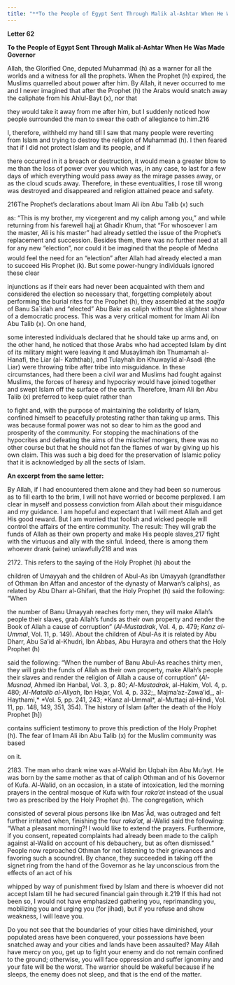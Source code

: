 ```yaml
---
title: "**To the People of Egypt Sent Through Malik al-Ashtar When He Was Made Governor**" 
---
```

**Letter 62**

**To the People of Egypt Sent Through Malik al\-Ashtar When He Was Made Governor**

Allah, the Glorified One, deputed Muhammad \(h\) as a warner for all the worlds and a witness for all the prophets\. When the Prophet \(h\) expired, the Muslims quarrelled about power after him\. By Allah, it never occurred to me and I never imagined that after the Prophet \(h\) the Arabs would snatch away the caliphate from his Ahlul\-Bayt \(x\), nor that

<a id="page838"></a>they would take it away from me after him, but I suddenly noticed how people surrounded the man to swear the oath of allegiance to him\.216

I, therefore, withheld my hand till I saw that many people were reverting from Islam and trying to destroy the religion of Muhammad \(h\)\. I then feared that if I did not protect Islam and its people, and if

there occurred in it a breach or destruction, it would mean a greater blow to me than the loss of power over you which was, in any case, to last for a few days of which everything would pass away as the mirage passes away, or as the cloud scuds away\. Therefore, in these eventualities, I rose till wrong was destroyed and disappeared and religion attained peace and safety\.

216The Prophet’s declarations about Imam Ali ibn Abu Talib \(x\) such

as: “This is my brother, my vicegerent and my caliph among you,” and while returning from his farewell hajj at Ghadir Khum, that “For whosoever I am the master, Ali is his master” had already settled the issue of the Prophet’s replacement and succession\. Besides them, there was no further need at all for any new “election”, nor could it be imagined that the people of Medna would feel the need for an “election” after Allah had already elected a man to succeed His Prophet \(k\)\. But some power\-hungry individuals ignored these clear

injunctions as if their ears had never been acquainted with them and considered the election so necessary that, forgetting completely about performing the burial rites for the Prophet \(h\), they assembled at the _saqifa_ of Banu Sa\`idah and “elected” Abu Bakr as caliph without the slightest show of a democratic process\. This was a very critical moment for Imam Ali ibn Abu Talib \(x\)\. On one hand,

some interested individuals declared that he should take up arms and, on the other hand, he noticed that those Arabs who had accepted Islam by dint of its military might were leaving it and Musaylimah ibn Thumamah al\-Hanafi, the Liar \(al\- Kaththab\), and Tulayhah ibn Khuwaylid al\-Asadi \(the Liar\) were throwing tribe after tribe into misguidance\. In these circumstances, had there been a civil war and Muslims had fought against Muslims, the forces of heresy and hypocrisy would have joined together and swept Islam off the surface of the earth\. Therefore, Imam Ali ibn Abu Talib \(x\) preferred to keep quiet rather than

to fight and, with the purpose of maintaining the solidarity of Islam, confined himself to peacefully protesting rather than taking up arms\. This was because formal power was not so dear to him as the good and prosperity of the community\. For stopping the machinations of the hypocrites and defeating the aims of the mischief mongers, there was no other course but that he should not fan the flames of war by giving up his own claim\. This was such a big deed for the preservation of Islamic policy that it is acknowledged by all the sects of Islam\.

<a id="page839"></a>**An excerpt from the same letter:**

By Allah, if I had encountered them alone and they had been so numerous as to fill earth to the brim, I will not have worried or become perplexed\. I am clear in myself and possess conviction from Allah about their misguidance and my guidance\. I am hopeful and expectant that I will meet Allah and get His good reward\. But I am worried that foolish and wicked people will control the affairs of the entire community\. The result: They will grab the funds of Allah as their own property and make His people slaves,217 fight with the virtuous and ally with the sinful\. Indeed, there is among them whoever drank \(wine\) unlawfully218 and was

2172\. This refers to the saying of the Holy Prophet \(h\) about the

children of Umayyah and the children of Abul\-As ibn Umayyah \(grandfather of Othman ibn Affan and ancestor of the dynasty of Marwan’s caliphs\), as related by Abu Dharr al\-Ghifari, that the Holy Prophet \(h\) said the following: “When

the number of Banu Umayyah reaches forty men, they will make Allah’s people their slaves, grab Allah’s funds as their own property and render the Book of Allah a cause of corruption” \(_Al\-Mustadrak_, Vol\. 4, p\. 479; _Kanz al\-Ummal_, Vol\. 11, p\. 149\)\. About the children of Abul\-As it is related by Abu Dharr, Abu Sa’id al\-Khudri, Ibn Abbas, Abu Hurayra and others that the Holy Prophet \(h\)

said the following: “When the number of Banu Abul\-As reaches thirty men, they will grab the funds of Allah as their own property, make Allah’s people their slaves and render the religion of Allah a cause of corruption” \(_Al\-Musnad_, Ahmed ibn Hanbal, Vol\. 3, p\. 80; _Al\-Mustadrak_, al\-Hakim, Vol\. 4, p\. 480; _Al\-Matalib al\-Aliyah_, Ibn Hajar, Vol\. 4, p\. 332;_ Majma’az\-Zawa’id_, al\-Haythami,\* *Vol\. 5, pp\. 241, 243; *Kanz al\-Ummal\*, al\-Muttaqi al\-Hindi, Vol\. 11, pp\. 148, 149, 351, 354\)\. The history of Islam \(after the death of the Holy Prophet \[h\]\)

contains sufficient testimony to prove this prediction of the Holy Prophet \(h\)\. The fear of Imam Ali ibn Abu Talib \(x\) for the Muslim community was based

on it\.

2183\. The man who drank wine was al\-Walid ibn Uqbah ibn Abu Mu’ayt\. He was born by the same mother as that of caliph Othman and of his Governor of Kufa\. Al\-Walid, on an occasion, in a state of intoxication, led the morning prayers in the central mosque of Kufa with four _raka’at_ instead of the usual two as prescribed by the Holy Prophet \(h\)\. The congregation, which

consisted of several pious persons like ibn Mas\`Åd, was outraged and felt further irritated when, finishing the four _raka’at_, al\-Walid said the following: “What a pleasant morning?\! I would like to extend the prayers\. Furthermore, if you consent, repeated complaints had already been made to the caliph against al\-Walid on account of his debauchery, but as often dismissed\.” People now reproached Othman for not listening to their grievances and favoring such a scoundrel\. By chance, they succeeded in taking off the signet ring from the hand of the Governor as he lay unconscious from the effects of an act of his

<a id="page840"></a>whipped by way of punishment fixed by Islam and there is whoever did not accept Islam till he had secured financial gain through it\.219 If this had not been so, I would not have emphasized gathering you, reprimanding you, mobilizing you and urging you \(for jihad\), but if you refuse and show weakness, I will leave you\.

Do you not see that the boundaries of your cities have diminished, your populated areas have been conquered, your possessions have been snatched away and your cities and lands have been assaulted? May Allah have mercy on you, get up to fight your enemy and do not remain confined to the ground; otherwise, you will face oppression and suffer ignominy and your fate will be the worst\. The warrior should be wakeful because if he sleeps, the enemy does not sleep, and that is the end of the matter\.

